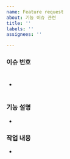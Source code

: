 ```yaml
---
name: Feature request
about: 기능 이슈 관련
title: ''
labels: ''
assignees: ''

---
```


### 이슈 번호

- #

### 기능 설명

- 

### 작업 내용

-
